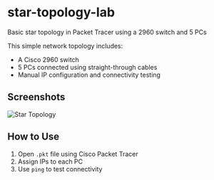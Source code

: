 # star-topology-lab
Basic star topology in Packet Tracer using a 2960 switch and 5 PCs

This simple network topology includes:
- A Cisco 2960 switch
- 5 PCs connected using straight-through cables
- Manual IP configuration and connectivity testing

## Screenshots
![Star Topology](./topology-screenshot.png)

## How to Use
1. Open `.pkt` file using Cisco Packet Tracer
2. Assign IPs to each PC
3. Use `ping` to test connectivity
